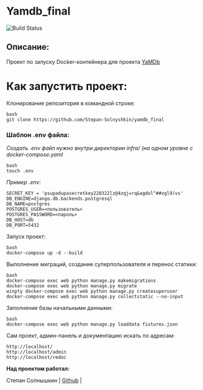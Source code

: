 
# Yamdb_final #

![Build Status](https://github.com/Stepan-Solnyshkin/yamdb_final/actions/workflows/yamdb_workflow.yml/badge.svg)

## Описание: ##



Проект по запуску Docker-контейнера для проекта [YaMDb](https://github.com/Stepan-Solnyshkin/api_yamdb)


# Как запустить  проект:

Клонирование репозитория в командной строке:

```
bash
git clone https://github.com/Stepan-Solnyshkin/yamdb_final
```
### Шаблон .env файла:
*Создать .env файл нужно внутри директории infra/ (на одном уровне с docker-compose.yaml*
```
bash
touch .env
```
*Пример .env:*
```
SECRET_KEY = 'psupadupasecretkey228322lz@4zqj=rq&agdol^##zgl9(vs'
DB_ENGINE=django.db.backends.postgresql
DB_NAME=postgres
POSTGRES_USER=<пользователь>
POSTGRES_PASSWORD=<пароль>
DB_HOST=db
DB_PORT=5432
```

Запуск проект:

```
bash
docker-compose up -d --build 
```
Выполнение миграций, создание суперпользователя и перенос статики:
```
bash
docker-compose exec web python manage.py makemigrations
docker-compose exec web python manage.py migrate
winpty docker-compose exec web python manage.py createsuperuser
docker-compose exec web python manage.py collectstatic --no-input
```

Заполнение базы начальными данными:

```
bash
docker-compose exec web python manage.py loaddata fixtures.json
```

Сам проект, админ-панель и документацию искать по адресам:
```
http://localhost/
http://localhost/admin
http://localhost/redoc
```

**Над проектом работал:**

Степан Солнышкин | [Github](https://github.com/Stepan-Solnyshkin) |